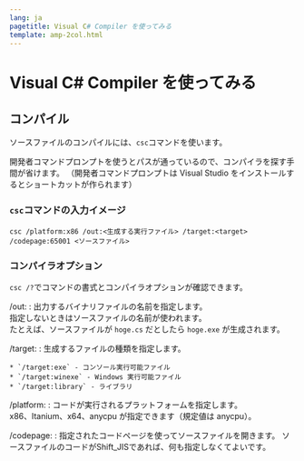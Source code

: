```yaml
---
lang: ja
pagetitle: Visual C# Compiler を使ってみる
template: amp-2col.html
---
```


# Visual C# Compiler を使ってみる

## コンパイル

ソースファイルのコンパイルには、`csc`コマンドを使います。

開発者コマンドプロンプトを使うとパスが通っているので、コンパイラを探す手間が省けます。
（開発者コマンドプロンプトは Visual Studio をインストールするとショートカットが作られます）


### `csc`コマンドの入力イメージ

```
csc /platform:x86 /out:<生成する実行ファイル> /target:<target> /codepage:65001 <ソースファイル>
```


### コンパイラオプション

`csc /?`でコマンドの書式とコンパイラオプションが確認できます。

/out:<file>
:   出力するバイナリファイルの名前を指定します。  
    指定しないときはソースファイルの名前が使われます。  
    たとえば、ソースファイルが `hoge.cs` だとしたら `hoge.exe` が生成されます。

/target:<target>
:   生成するファイルの種類を指定します。  
    
    * `/target:exe` - コンソール実行可能ファイル
    * `/target:winexe` - Windows 実行可能ファイル
    * `/target:library` - ライブラリ

/platform:<platform>
:   コードが実行されるプラットフォームを指定します。  
    x86、Itanium、x64、anycpu が指定できます（規定値は anycpu）。

/codepage:<id>
:   指定されたコードページを使ってソースファイルを開きます。
    ソースファイルのコードがShift_JISであれば、何も指定しなくてよいです。



